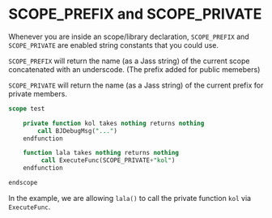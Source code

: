 # SCOPE_PREFIX and SCOPE_PRIVATE

Whenever you are inside an scope/library declaration, `SCOPE_PREFIX` and `SCOPE_PRIVATE` are enabled string constants
that
you could use.

`SCOPE_PREFIX` will return the name (as a Jass string) of the current scope concatenated with an underscode. (The prefix
added for public memebers)

`SCOPE_PRIVATE` will return the name (as a Jass string) of the current prefix for private members.

```sql
scope test

    private function kol takes nothing returns nothing
        call BJDebugMsg("...")
    endfunction

    function lala takes nothing returns nothing
         call ExecuteFunc(SCOPE_PRIVATE+"kol")
    endfunction

endscope
```

In the example, we are allowing `lala()` to call the private function `kol` via `ExecuteFunc`.